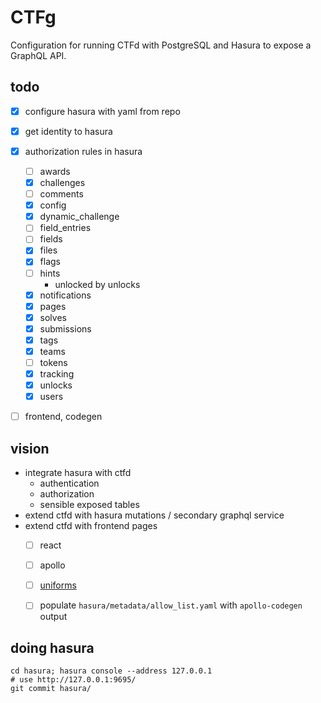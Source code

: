 # CTFg

Configuration for running CTFd with PostgreSQL and Hasura to expose a GraphQL API.

## todo
* [x] configure hasura with yaml from repo
* [x] get identity to hasura
* [x] authorization rules in hasura
  * [ ] awards
  * [x] challenges
  * [ ] comments
  * [x] config
  * [x] dynamic_challenge
  * [ ] field_entries
  * [ ] fields
  * [x] files
  * [x] flags
  * [ ] hints
    * unlocked by unlocks
  * [x] notifications
  * [x] pages
  * [x] solves
  * [x] submissions
  * [x] tags
  * [x] teams
  * [ ] tokens
  * [x] tracking
  * [x] unlocks
  * [x] users
* [ ] frontend, codegen
  

## vision
* integrate hasura with ctfd
  * authentication
  * authorization
  * sensible exposed tables
* extend ctfd with hasura mutations / secondary graphql service
* extend ctfd with frontend pages
  * [ ] react
  * [ ] apollo
  * [ ] [uniforms](https://uniforms.tools/docs/api-bridges#graphqlbridge)
  * [ ] populate `hasura/metadata/allow_list.yaml` with `apollo-codegen` output
  


## doing hasura
```
cd hasura; hasura console --address 127.0.0.1
# use http://127.0.0.1:9695/    
git commit hasura/
```